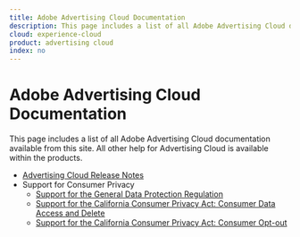 ```yaml
---
title: Adobe Advertising Cloud Documentation
description: This page includes a list of all Adobe Advertising Cloud documentation available from this site.
cloud: experience-cloud
product: advertising cloud
index: no
---
```


# Adobe Advertising Cloud Documentation

This page includes a list of all Adobe Advertising Cloud documentation available from this site. All other help for Advertising Cloud is available within the products.

<!-- Using + for bullets on this page, but could use * instead. Just need to be consistent in same file -->

+ [Advertising Cloud Release Notes](https://docs.adobe.com/content/help/en/release-notes/experience-cloud/current.html#adcloud)
+ Support for Consumer Privacy
  + [Support for the General Data Protection Regulation](misc/ad-cloud-gdpr.md)
  + [Support for the California Consumer Privacy Act: Consumer Data Access and Delete](misc/ad-cloud-ccpa-access-delete.md)
  + [Support for the California Consumer Privacy Act: Consumer Opt-out](misc/ad-cloud-ccpa-opt-out-of-sale.md)
